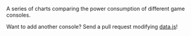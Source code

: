 A series of charts comparing the power consumption of different game consoles.

Want to add another console? Send a pull request modifying [data.js](blob/main/data.js)!
